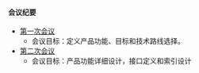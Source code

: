 #### 会议纪要
- [第一次会议](https://github.com/zittygit/PaperSearch/blob/master/documents/meeting/inception_meeting_181022.md)
  - 会议目标：定义产品功能、目标和技术路线选择。
- [第二次会议]()
  - 会议目标：产品功能详细设计，接口定义和索引设计
